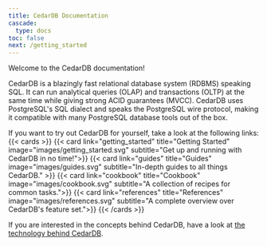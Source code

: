 ```yaml
---
title: CedarDB Documentation
cascade:
  type: docs
toc: false
next: /getting_started
---
```


Welcome to the CedarDB documentation! 

CedarDB is a blazingly fast relational database system (RDBMS) speaking SQL. 
It can run analytical queries (OLAP) and transactions (OLTP) at the same time while giving strong ACID guarantees (MVCC).
CedarDB uses PostgreSQL's SQL dialect and speaks the PostgreSQL wire protocol, making it compatible with many PostgreSQL database tools out of the box.



If you want to try out CedarDB for yourself, take a look at the following links:
{{< cards >}}
  {{< card link="getting_started" title="Getting Started" image="images/getting_started.svg" subtitle="Get up and running with CedarDB in no time!">}}
  {{< card link="guides" title="Guides" image="images/guides.svg" subtitle="In-depth guides to all things CedarDB." >}}
  {{< card link="cookbook" title="Cookbook" image="images/cookbook.svg"  subtitle="A collection of recipes for common tasks.">}}
  {{< card link="references" title="References" image="images/references.svg"  subtitle="A complete overview over CedarDB's feature set.">}}
{{< /cards >}}

If you are interested in the concepts behind CedarDB, have a look at [the technology behind CedarDB](./technology).

